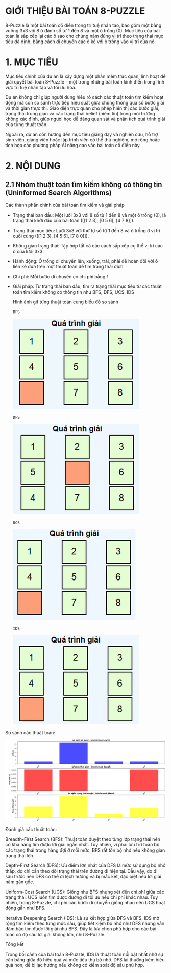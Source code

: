 # GIỚI THIỆU BÀI TOÁN 8-PUZZLE
8-Puzzle là một bài toán cổ điển trong trí tuệ nhân tạo, bao gồm một bảng vuông 3x3 với 8 ô đánh số từ 1 đến 8 và một ô trống (0). Mục tiêu của bài toán là sắp xếp lại các ô sao cho chúng nằm đúng vị trí theo trạng thái mục tiêu đã định, bằng cách di chuyển các ô kề với ô trống vào vị trí của nó.
# 1. MỤC TIÊU
Mục tiêu chính của dự án là xây dựng một phần mềm trực quan, linh hoạt để giải quyết bài toán 8-Puzzle – một trong những bài toán kinh điển trong lĩnh vực trí tuệ nhân tạo và tối ưu hóa.

Dự án không chỉ giúp người dùng hiểu rõ cách các thuật toán tìm kiếm hoạt động mà còn so sánh trực tiếp hiệu suất giữa chúng thông qua số bước giải và thời gian thực thi. Giao diện trực quan cho phép hiển thị các bước giải, trạng thái trung gian và các trạng thái belief (niềm tin) trong môi trường không xác định, giúp người học dễ dàng quan sát và phân tích quá trình giải của từng thuật toán.

Ngoài ra, dự án còn hướng đến mục tiêu giảng dạy và nghiên cứu, hỗ trợ sinh viên, giảng viên hoặc lập trình viên có thể thử nghiệm, mở rộng hoặc tích hợp các phương pháp AI nâng cao vào bài toán cổ điển này.
# 2. NỘI DUNG
## 2.1 Nhóm thuật toán tìm kiếm không có thông tin (Uninformed Search Algorithms)
Các thành phần chính của bài toán tìm kiếm và giải pháp
- Trạng thái ban đầu:
    Một lưới 3x3 với 8 số từ 1 đến 8 và một ô trống (0), là trạng thái khởi đầu của bài toán ([[1 2 3], [0 5 6], [4 7 8]]).
- Trạng thái mục tiêu:
    Lưới 3x3 với thứ tự số từ 1 đến 8 và ô trống ở vị trí cuối cùng ([[1 2 3], [4 5 6], [7 8 0]]).
- Không gian trạng thái:
    Tập hợp tất cả các cách sắp xếp cụ thể vị trí các ô của lưới 3x3.
- Hành động:
    Ô trống di chuyển lên, xuống, trái, phải để hoán đổi với ô liền kề dựa trên một thuật toán để tìm trạng thái đích
- Chi phí:
    Mỗi bước di chuyển có chi phí bằng 1
- Giải pháp:
    Từ trạng thái ban đầu, tìm ra trạng thái mục tiêu từ các thuật toán tìm kiếm không có thông tin như BFS, DFS, UCS, IDS

  Hình ảnh gif từng thuật toán cùng biểu đồ so sánh

      BFS

  ![](Gif/BFS.gif)

      DFS

  ![](Gif/DFS.gif)

      UCS

  ![](Gif/UCS.gif)

      IDS

  ![](Gif/IDS.gif)

So sánh các thuật toán:

![Nhóm 1](Image/Nhom1.png)

Đánh giá các thuật toán:

Breadth-First Search (BFS): Thuật toán duyệt theo từng lớp trạng thái nên có khả năng tìm được lời giải ngắn nhất. Tuy nhiên, vì phải lưu trữ toàn bộ các trạng thái trong hàng đợi ở mỗi mức, BFS rất tốn bộ nhớ nếu không gian trạng thái lớn.

Depth-First Search (DFS): Ưu điểm lớn nhất của DFS là mức sử dụng bộ nhớ thấp, do chỉ cần theo dõi trạng thái trên đường đi hiện tại. Dẫu vậy, do đi sâu trước nên DFS có thể đi lệch hướng và bị mắc kẹt, đặc biệt nếu lời giải nằm gần gốc.
    
Uniform-Cost Search (UCS): Giống như BFS nhưng xét đến chi phí giữa các trạng thái. UCS luôn tìm được đường đi tối ưu nếu chi phí khác nhau. Tuy nhiên, trong 8-Puzzle, chi phí các bước di chuyển giống nhau nên UCS hoạt động gần như BFS.
    
Iterative Deepening Search (IDS): Là sự kết hợp giữa DFS và BFS, IDS mở rộng tìm kiếm theo từng mức sâu, giúp tiết kiệm bộ nhớ như DFS nhưng vẫn đảm bảo tìm được lời giải như BFS. Đây là lựa chọn phù hợp cho các bài toán có độ sâu lời giải không lớn, như 8-Puzzle.

Tổng kết
    
Trong bối cảnh của bài toán 8-Puzzle, IDS là thuật toán nổi bật nhất nhờ sự cân bằng giữa độ hiệu quả và mức tiêu thụ bộ nhớ. DFS lại thường kém hiệu quả hơn, dễ bị lạc hướng nếu không có kiểm soát độ sâu phù hợp.
    
